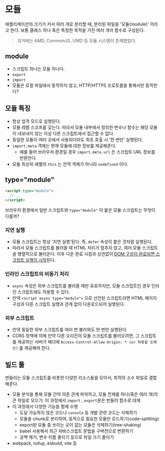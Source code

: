 # 모듈

애플리케이션의 크기가 커서 여러 개로 분리할 때, 분리된 파일을 '모듈(module)' 이라고 한다. 보통 클래스 하나 혹은 특정한 목적을 가진 여러 개의 함수로 구성된다.

> 과거에는 AMD, CommonJS, UMD 등 모듈 시스템이 존재했었다.

## module

- 스크립트 하나는 모듈 하나다.
- `export`
- `import`
- 모듈은 로컬 파일에서 동작하지 않고, HTTP/HTTPS 프로토콜을 통해서만 동작한다?

## 모듈 특징

- 항상 엄격 모드로 실행된다.
- 모듈 레벨 스코프를 갖는다. 따라서 모듈 내부에서 정의한 변수나 함수는 해당 모듈이 내보내지 않는 이상 다른 스크립트에서 접근할 수 없다.
- 동일한 모듈이 여러 곳에서 사용되더라도 최초 호출 시 '한 번만' 실행된다.
- `import.meta` 객체는 현재 모듈에 대한 정보를 제공해준다.
  - 예를 들어 브라우저 환경일 경우 `import.meta.url` 은 스크립트 URL 정보를 반환한다.
- 모듈 최상위 레벨의 `this` 는 전역 객체가 아니라 `undefined` 이다.

## type="module"

```html
<script type="module">
  //...
</script>
```

브라우저 환경에서 일반 스크립트와 `type="module"` 이 붙은 모듈 스크립트는 무엇이 다를까?

### 지연 실행

- 모듈 스크립트는 항상 '지연 실행'된다. 즉, `defer` 속성이 붙은 것처럼 실행된다.
- 따라서 모듈 스크립트를 불러올 때 HTML 처리가 멈추지 않고, 여러 모듈 스크립트을 병렬적으로 불러온다. 이후 다운 완료 시점과 상관없이 <u>DOM 구성이 완료되면 스크립트 실행이 시작</u>된다.

### 인라인 스크립트의 비동기 처리

- `async` 속성은 외부 스크립트를 불러올 때만 유효하지만, 모듈 스크립트인 경우 인라인 스크립트에도 적용할 수 있다.
- 만약 `<script async type="module">` 으로 선언된 스크립트라면 HTML 페이지 구성과 다른 스크립트 실행과 관계 없이 다운로드되어 실행된다.

### 외부 스크립트

- 만약 동일한 외부 스크립트를 여러 번 불러와도 한 번만 실행된다.
- CORS 정책에 의해 만약 다른 오리진의 모듈 스크립트를 불러오려면, 그 스크립트를 제공하는 서버가 헤더에 `Access-Control-Allow-Origin: * (or 허용할 도메인)` 를 제공해야 한다.

## 빌드 툴

번들러는 모듈 스크립트를 비롯한 다양한 리소스들을 모아서, 최적의 소수 파일로 결합해준다.

- 모듈 분석을 통해 모듈 간의 의존 관계 파악하고, 모듈 전체를 하나(혹은 여러 개)의 큰 파일로 모으기. 이 과정에서 `import` , `export`문은 번들러 함수로 대체
- 이 과정에서 다양한 기능을 함께 수행
  - 도달 가능하지 않은 코드나 `console` 등 개발 관련 코드는 삭제하기
  - 모듈을 chunk로 분리하여, 동적으로 필요한 모듈만 로드하기(code-splitting)
  - export된 모듈 중 쓰이는 곳이 없는 모듈은 삭제하기(tree-shaking)
  - babel 사용해서 최근 자바스크립트 문법을 구버전으로 변환하기
  - 공백 제거, 변수 이름 줄이기 등으로 파일 크기 줄이기
- webpack, rollup, esbuild, vite 등
